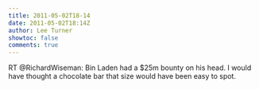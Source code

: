```yaml
---
title: 2011-05-02T18-14
date: 2011-05-02T18:14Z
author: Lee Turner
showtoc: false
comments: true
---
```


RT @RichardWiseman: Bin Laden had a $25m bounty on his head.  I would have thought a chocolate bar that size would have been easy to spot.

